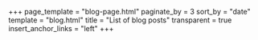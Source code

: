 +++
page_template = "blog-page.html"
paginate_by = 3
sort_by = "date"
template = "blog.html"
title = "List of blog posts"
transparent = true
insert_anchor_links = "left"
+++
